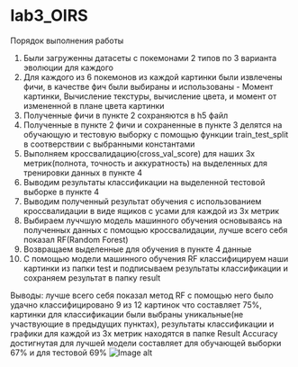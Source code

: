 # lab3_OIRS

Порядок выполнения работы
1) Были загруженны датасеты с покемонами 2 типов по 3 варианта эволюции для каждого
2) Для каждого из 6 покемонов из каждой картинки были извлечены фичи, в качестве фич были выбираны и использованы - Момент картинки, Вычисление текстуры, вычисление цвета, и момент от измененной в плане цвета картинки
3) Полученные фичи в пункте 2 сохраняются в h5 файл
4) Полученные в пункте 2 фичи и сохраненные в пункте 3 делятся на обучающую и тестовую выборку с помощью функции train_test_split в соотверствии с выбранными константами
5) Выполняем кроссвалидацию(cross_val_score) для наших 3х метрик(полнота, точность и аккуратность) на выделенных для тренировки данных в пункте 4
6) Выводим результаты классификации на выделенной тестовой выборке в пункте 4
7) Выводим полученный результат обучения с использованием кроссвалидации в виде ящиков с усами для каждой из 3х метрик
8) Выбираем луччшую модель машинного обучения основываясь на полученных данных с помощью кроссвалидации, лучше всего себя показал RF(Random Forest)
9) Возвращаем выделенные для обучения в пункте 4 данные
10) С помощью модели машинного обучения RF классифицируем наши картинки из папки test и подписываем результаты классификации и сохраняем результат в папку result

Выводы: лучше всего себя показал метод RF с помощью него было удачно классифицировано 9 из 12 картинок что составляет 75%, картинки для классификации были выбраны уникальные(не участвующие в предыдущих пунктах), результаты классификации и графики для каждой из 3х метрик находятся в папке Result
Accuracy достигнутая для лучшей модели составляет для обучающей выборки 67% и для тестовой 69%
![Image alt](https://https://github.com/Shadow-nx/lab3_OIRS/blob/main/изображение_2021-03-28_224822.png)
